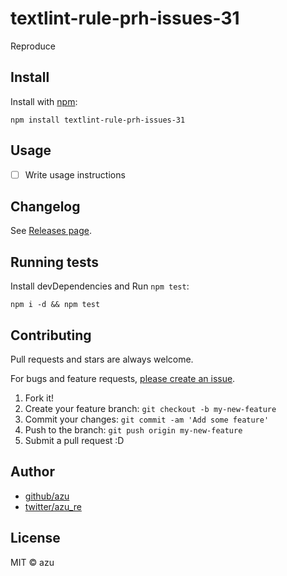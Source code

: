 # textlint-rule-prh-issues-31

Reproduce

## Install

Install with [npm](https://www.npmjs.com/):

    npm install textlint-rule-prh-issues-31

## Usage

- [ ] Write usage instructions

## Changelog

See [Releases page](https://github.com/azu/textlint-rule-prh-issues-31/releases).

## Running tests

Install devDependencies and Run `npm test`:

    npm i -d && npm test

## Contributing

Pull requests and stars are always welcome.

For bugs and feature requests, [please create an issue](https://github.com/azu/textlint-rule-prh-issues-31/issues).

1. Fork it!
2. Create your feature branch: `git checkout -b my-new-feature`
3. Commit your changes: `git commit -am 'Add some feature'`
4. Push to the branch: `git push origin my-new-feature`
5. Submit a pull request :D

## Author

- [github/azu](https://github.com/azu)
- [twitter/azu_re](https://twitter.com/azu_re)

## License

MIT © azu
